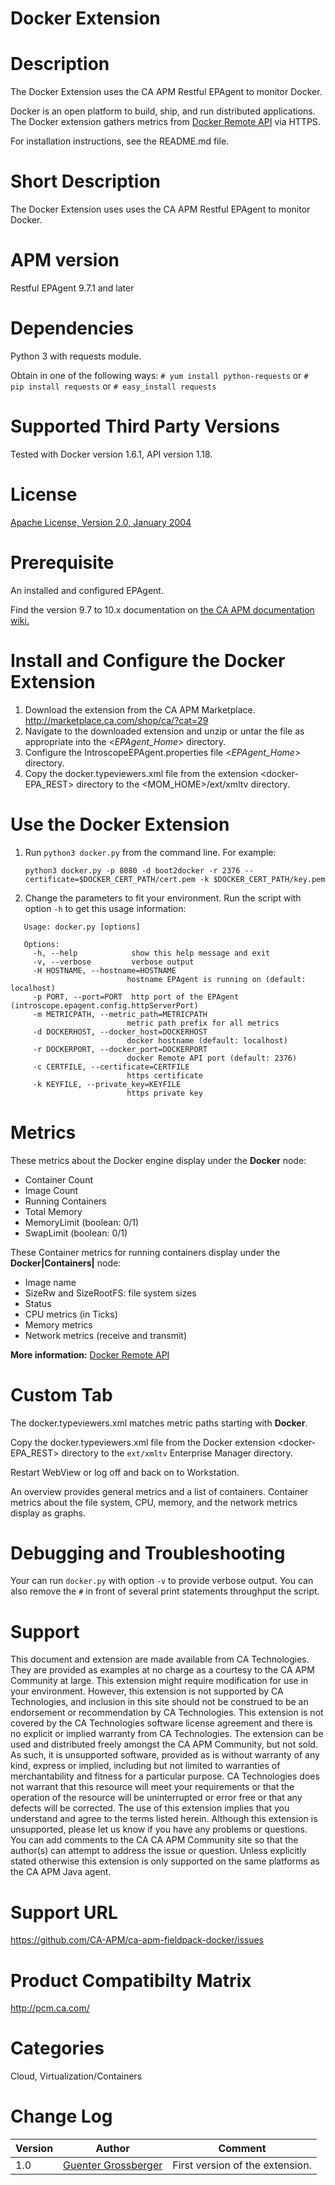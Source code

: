 # Docker Extension

# Description
The Docker Extension uses the CA APM Restful EPAgent to monitor Docker.

Docker is an open platform to build, ship, and run distributed applications. The Docker extension gathers metrics from [Docker Remote API](https://docs.docker.com/reference/api/docker_remote_api/) via HTTPS.

For installation instructions, see the README.md file.

# Short Description
The Docker Extension uses uses the CA APM Restful EPAgent to monitor Docker.

# APM version
Restful EPAgent 9.7.1 and later

# Dependencies
Python 3 with requests module.

Obtain in one of the following ways:
      `# yum install python-requests`
                   or
      `# pip install requests`
                   or
      `# easy_install requests`

# Supported Third Party Versions
Tested with Docker version 1.6.1, API version 1.18.

# License
[Apache License, Version 2.0, January 2004](http://www.apache.org/licenses/)

# Prerequisite
An installed and configured EPAgent.

Find the version 9.7 to 10.x documentation on [the CA APM documentation wiki.](https://docops.ca.com)

# Install and Configure the Docker Extension

1. Download the extension from the CA APM Marketplace.
   http://marketplace.ca.com/shop/ca/?cat=29
2. Navigate to the downloaded extension and unzip or untar the file as appropriate into the <*EPAgent_Home*> directory.
3. Configure the IntroscopeEPAgent.properties file <*EPAgent_Home*> directory.
4. Copy the docker.typeviewers.xml file from the extension <docker-EPA_REST> directory to the <MOM_HOME>/ext/xmltv directory.

# Use the Docker Extension

1. Run `python3 docker.py` from the command line.
   For example:

   `python3 docker.py -p 8080 -d boot2docker -r 2376 --certificate=$DOCKER_CERT_PATH/cert.pem -k $DOCKER_CERT_PATH/key.pem`

2. Change the parameters to fit your environment. Run the script with option `-h` to get this usage information:

```
   Usage: docker.py [options]

   Options:
     -h, --help            show this help message and exit
     -v, --verbose         verbose output
     -H HOSTNAME, --hostname=HOSTNAME
                          hostname EPAgent is running on (default: localhost)
     -p PORT, --port=PORT  http port of the EPAgent (introscope.epagent.config.httpServerPort)
     -m METRICPATH, --metric_path=METRICPATH
                          metric path prefix for all metrics
     -d DOCKERHOST, --docker_host=DOCKERHOST
                          docker hostname (default: localhost)
     -r DOCKERPORT, --docker_port=DOCKERPORT
                          docker Remote API port (default: 2376)
     -c CERTFILE, --certificate=CERTFILE
                          https certificate
     -k KEYFILE, --private_key=KEYFILE
                          https private key
```

# Metrics
These metrics about the Docker engine display under the **Docker** node:
* Container Count
* Image Count
* Running Containers
* Total Memory
* MemoryLimit (boolean: 0/1)
* SwapLimit (boolean: 0/1)

These Container metrics for running containers display under the **Docker|Containers|<name>** node:
* Image name
* SizeRw and SizeRootFS: file system sizes
* Status
* CPU metrics (in Ticks)
* Memory metrics
* Network metrics (receive and transmit)

**More information:** [Docker Remote API](https://docs.docker.com/reference/api/docker_remote_api/)

# Custom Tab
The docker.typeviewers.xml matches metric paths starting with **Docker**. 

Copy the docker.typeviewers.xml file from the Docker extension <docker-EPA_REST> directory to the `ext/xmltv` Enterprise Manager directory. 

Restart WebView or log off and back on to Workstation. 

An overview provides general metrics and a list of containers. Container metrics about the file system, CPU, memory, and the network metrics display as graphs.

# Debugging and Troubleshooting
Your can run `docker.py` with option `-v` to provide verbose output. You can also remove the `#` in front of several print statements throughput the script.

# Support
This document and extension are made available from CA Technologies. They are provided as examples at no charge as a courtesy to the CA APM Community at large. This extension might require modification for use in your environment. However, this extension is not supported by CA Technologies, and inclusion in this site should not be construed to be an endorsement or recommendation by CA Technologies. This extension is not covered by the CA Technologies software license agreement and there is no explicit or implied warranty from CA Technologies. The extension can be used and distributed freely amongst the CA APM Community, but not sold. As such, it is unsupported software, provided as is without warranty of any kind, express or implied, including but not limited to warranties of merchantability and fitness for a particular purpose. CA Technologies does not warrant that this resource will meet your requirements or that the operation of the resource will be uninterrupted or error free or that any defects will be corrected. The use of this extension implies that you understand and agree to the terms listed herein.
Although this extension is unsupported, please let us know if you have any problems or questions. You can add comments to the CA CA APM Community site so that the author(s) can attempt to address the issue or question.
Unless explicitly stated otherwise this extension is only supported on the same platforms as the CA APM Java agent. 

# Support URL
https://github.com/CA-APM/ca-apm-fieldpack-docker/issues

# Product Compatibilty Matrix
http://pcm.ca.com/

# Categories
Cloud, Virtualization/Containers

# Change Log
Version | Author | Comment
--------|--------|--------
1.0 | [Guenter Grossberger](mailto:Guenter.Grossberger@ca.com) | First version of the extension.